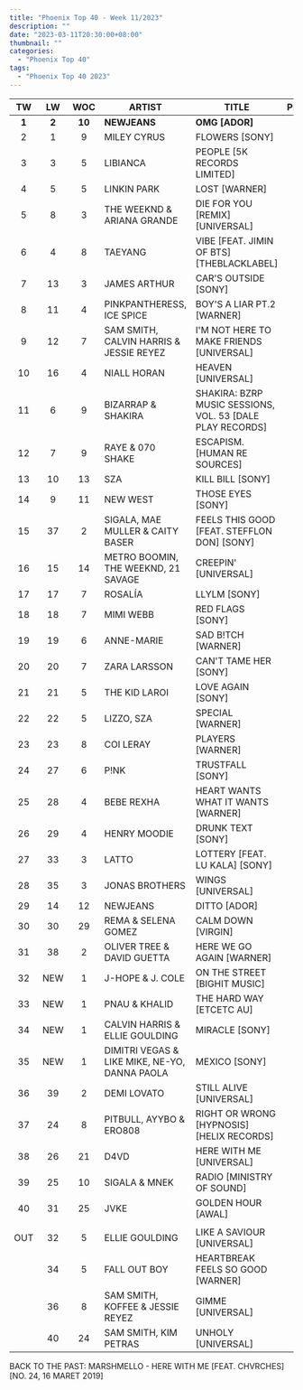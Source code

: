 ```yaml
---
title: "Phoenix Top 40 - Week 11/2023"
description: ""
date: "2023-03-11T20:30:00+08:00"
thumbnail: ""
categories:
  - "Phoenix Top 40"
tags:
  - "Phoenix Top 40 2023"
---
```

<!--more-->
|TW|LW|WOC|ARTIST|TITLE|PEAK|
|:----:|:----:|:----:|----|----|:----:|
|**1**|**2**|**10**|**NEWJEANS**|**OMG [ADOR]**|**1**|
|2|1|9|MILEY CYRUS|FLOWERS [SONY]|1|
|3|3|5|LIBIANCA|PEOPLE [5K RECORDS LIMITED]|3|
|4|5|5|LINKIN PARK|LOST [WARNER]|4|
|5|8|3|THE WEEKND & ARIANA GRANDE|DIE FOR YOU [REMIX] [UNIVERSAL]|5|
|6|4|8|TAEYANG|VIBE [FEAT. JIMIN OF BTS] [THEBLACKLABEL]|4|
|7|13|3|JAMES ARTHUR|CAR'S OUTSIDE [SONY]|7|
|8|11|4|PINKPANTHERESS, ICE SPICE|BOY'S A LIAR PT.2 [WARNER]|8|
|9|12|7|SAM SMITH, CALVIN HARRIS & JESSIE REYEZ|I'M NOT HERE TO MAKE FRIENDS [UNIVERSAL]|9|
|10|16|4|NIALL HORAN|HEAVEN [UNIVERSAL]|10|
|11|6|9|BIZARRAP & SHAKIRA|SHAKIRA: BZRP MUSIC SESSIONS, VOL. 53 [DALE PLAY RECORDS]|2|
|12|7|9|RAYE & 070 SHAKE|ESCAPISM. [HUMAN RE SOURCES]|3|
|13|10|13|SZA|KILL BILL [SONY]|1|
|14|9|11|NEW WEST|THOSE EYES [SONY]|2|
|15|37|2|SIGALA, MAE MULLER & CAITY BASER|FEELS THIS GOOD [FEAT. STEFFLON DON] [SONY]|15|
|16|15|14|METRO BOOMIN, THE WEEKND, 21 SAVAGE|CREEPIN' [UNIVERSAL]|3|
|17|17|7|ROSALÍA|LLYLM [SONY]|17|
|18|18|7|MIMI WEBB|RED FLAGS [SONY]|18|
|19|19|6|ANNE-MARIE|SAD B!TCH [WARNER]|19|
|20|20|7|ZARA LARSSON|CAN'T TAME HER [SONY]|20|
|21|21|5|THE KID LAROI|LOVE AGAIN [SONY]|21|
|22|22|5|LIZZO, SZA|SPECIAL [WARNER]|22|
|23|23|8|COI LERAY|PLAYERS [WARNER]|14|
|24|27|6|P!NK|TRUSTFALL [SONY]|24|
|25|28|4|BEBE REXHA|HEART WANTS WHAT IT WANTS [WARNER]|25|
|26|29|4|HENRY MOODIE|DRUNK TEXT [SONY]|26|
|27|33|3|LATTO|LOTTERY [FEAT. LU KALA] [SONY]|27|
|28|35|3|JONAS BROTHERS|WINGS [UNIVERSAL]|28|
|29|14|12|NEWJEANS|DITTO [ADOR]|1|
|30|30|29|REMA & SELENA GOMEZ|CALM DOWN [VIRGIN]|2|
|31|38|2|OLIVER TREE & DAVID GUETTA|HERE WE GO AGAIN [WARNER]|31|
|32|NEW|1|J-HOPE & J. COLE|ON THE STREET [BIGHIT MUSIC]|32|
|33|NEW|1|PNAU & KHALID|THE HARD WAY [ETCETC AU]|33|
|34|NEW|1|CALVIN HARRIS & ELLIE GOULDING|MIRACLE [SONY]|34|
|35|NEW|1|DIMITRI VEGAS & LIKE MIKE, NE-YO, DANNA PAOLA|MEXICO [SONY]|35|
|36|39|2|DEMI LOVATO|STILL ALIVE [UNIVERSAL]|36|
|37|24|8|PITBULL, AYYBO & ERO808|RIGHT OR WRONG [HYPNOSIS] [HELIX RECORDS]|15|
|38|26|21|D4VD|HERE WITH ME [UNIVERSAL]|1|
|39|25|10|SIGALA & MNEK|RADIO [MINISTRY OF SOUND]|9|
|40|31|25|JVKE|GOLDEN HOUR [AWAL]|6|
|||||||
|OUT|32|5|ELLIE GOULDING|LIKE A SAVIOUR [UNIVERSAL]|32|
||34|5|FALL OUT BOY|HEARTBREAK FEELS SO GOOD [WARNER]|34|
||36|8|SAM SMITH, KOFFEE & JESSIE REYEZ|GIMME [UNIVERSAL]|7|
||40|24|SAM SMITH, KIM PETRAS|UNHOLY [UNIVERSAL]|1|
	
BACK TO THE PAST: MARSHMELLO - HERE WITH ME [FEAT. CHVRCHES] [NO. 24, 16 MARET 2019]